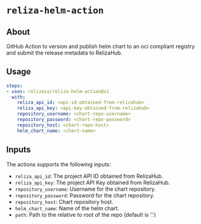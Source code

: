 # `reliza-helm-action`

## About

GitHub Action to version and publish helm chart to an oci compliant registry and submit the release metadata to RelizaHub.

## Usage

```yaml
steps:
- uses: relizaio/reliza-helm-action@v1
  with:
    reliza_api_id: <api-id-obtained-from-relizahub>
    reliza_api_key: <api-key-obtained-from-relizahub>
    repository_username: <chart-repo-username>
    repository_password: <chart-repo-password>
    repository_host: <chart-repo-host>
    helm_chart_name: <chart-name>
```

## Inputs
The actions supports the following inputs:

- `reliza_api_id`: The project API ID obtained from RelizaHub.
- `reliza_api_key`: The project API Key obtained from RelizaHub.
- `repository_username`: Username for the chart repository.
- `repository_password`: Password for the chart repository.
- `repository_host`: Chart repository host.
- `helm_chart_name`: Name of the helm chart.
- `path`: Path to the relative to root of the repo (default is '.')